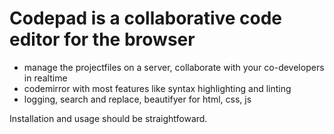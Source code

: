 # Codepad is a collaborative code editor for the browser

- manage the projectfiles on a server, collaborate with your co-developers in realtime
- codemirror with most features like syntax highlighting and linting
- logging, search and replace, beautifyer for html, css, js

Installation and usage should be straightfoward.

